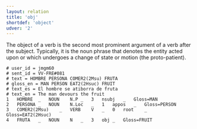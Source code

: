 ```yaml
---
layout: relation
title: 'obj'
shortdef: 'object'
udver: '2'
---
```


The object of a verb is the second most prominent argument of a verb after the subject. Typically, it is the noun phrase that denotes the entity acted upon or which undergoes a change of state or motion (the proto-patient).

~~~ conllu
# user_id = jmgm60
# sent_id = VV-FRE#081
# text = HOMBRE PERSONA COMER2(2Msu) FRUTA
# gloss_en = MAN PERSON EAT2(2Hsuc) FRUIT
# text_es = El hombre se atiborra de fruta
# text_en = The man devours the fruit
1	HOMBRE	_	NOUN	N.P	_	3	nsubj	_	Gloss=MAN
2	PERSONA	_	NOUN	N.Loc	_	1	appos	_	Gloss=PERSON
3	COMER2(2Msu)	_	VERB	V	_	0	root	_	Gloss=EAT2(2Hsuc)
4	FRUTA	_	NOUN	N	_	3	obj	_	Gloss=FRUIT
~~~
